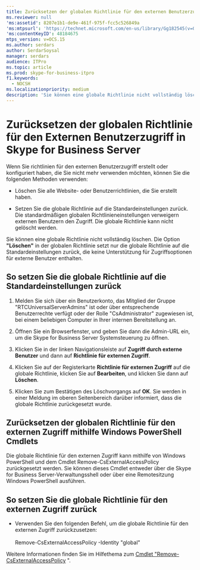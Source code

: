 ```yaml
---
title: Zurücksetzen der globalen Richtlinie für den externen Benutzerzugriff
ms.reviewer: null
'ms:assetid': 8207e1b1-de9e-461f-975f-fcc5c526849a
'ms:mtpsurl': 'https://technet.microsoft.com/en-us/library/Gg182545(v=OCS.15)'
'ms:contentKeyID': 48184675
mtps_version: v=OCS.15
ms.author: serdars
author: SerdarSoysal
manager: serdars
audience: ITPro
ms.topic: article
ms.prod: skype-for-business-itpro
f1.keywords:
  - NOCSH
ms.localizationpriority: medium
description: 'Sie können eine globale Richtlinie nicht vollständig löschen. Wenn Sie die Option **"Löschen"** in der globalen Richtlinie verwenden, wird die globale Richtlinie nur auf die Standardeinstellungen zurückgesetzt, die keine Unterstützung für externe Benutzerzugriffsoptionen enthalten.'
---
```



# <a name="reset-the-global-policy-for-external-user-access-in-skype-for-business-server"></a>Zurücksetzen der globalen Richtlinie für den Externen Benutzerzugriff in Skype for Business Server 

Wenn Sie richtlinien für den externen Benutzerzugriff erstellt oder konfiguriert haben, die Sie nicht mehr verwenden möchten, können Sie die folgenden Methoden verwenden:

  - Löschen Sie alle Website- oder Benutzerrichtlinien, die Sie erstellt haben.

  - Setzen Sie die globale Richtlinie auf die Standardeinstellungen zurück. Die standardmäßigen globalen Richtlinieneinstellungen verweigern externen Benutzern den Zugriff. Die globale Richtlinie kann nicht gelöscht werden.

Sie können eine globale Richtlinie nicht vollständig löschen. Die Option **"Löschen"** in der globalen Richtlinie setzt nur die globale Richtlinie auf die Standardeinstellungen zurück, die keine Unterstützung für Zugriffsoptionen für externe Benutzer enthalten.

## <a name="to-reset-the-global-policy-to-the-default-settings"></a>So setzen Sie die globale Richtlinie auf die Standardeinstellungen zurück

1.  Melden Sie sich über ein Benutzerkonto, das Mitglied der Gruppe "RTCUniversalServerAdmins" ist oder über entsprechende Benutzerrechte verfügt oder der Rolle "CsAdministrator" zugewiesen ist, bei einem beliebigen Computer in Ihrer internen Bereitstellung an.

2.  Öffnen Sie ein Browserfenster, und geben Sie dann die Admin-URL ein, um die Skype for Business Server Systemsteuerung zu öffnen.

3.  Klicken Sie in der linken Navigationsleiste auf **Zugriff durch externe Benutzer** und dann auf **Richtlinie für externen Zugriff**.

4.  Klicken Sie auf der Registerkarte **Richtlinie für externen Zugriff** auf die globale Richtlinie, klicken Sie auf **Bearbeiten**, und klicken Sie dann auf **Löschen**.

5.  Klicken Sie zum Bestätigen des Löschvorgangs auf **OK**. Sie werden in einer Meldung im oberen Seitenbereich darüber informiert, dass die globale Richtlinie zurückgesetzt wurde.


## <a name="resetting-the-global-external-access-policy-by-using-windows-powershell-cmdlets"></a>Zurücksetzen der globalen Richtlinie für den externen Zugriff mithilfe Windows PowerShell Cmdlets

Die globale Richtlinie für den externen Zugriff kann mithilfe von Windows PowerShell und dem Cmdlet Remove-CsExternalAccessPolicy zurückgesetzt werden. Sie können dieses Cmdlet entweder über die Skype for Business Server-Verwaltungsshell oder über eine Remotesitzung Windows PowerShell ausführen. 

## <a name="to-reset-the-global-external-access-policy"></a>So setzen Sie die globale Richtlinie für den externen Zugriff zurück

  - Verwenden Sie den folgenden Befehl, um die globale Richtlinie für den externen Zugriff zurückzusetzen:<br/><br/>Remove-CsExternalAccessPolicy -Identity "global"

Weitere Informationen finden Sie im Hilfethema zum [Cmdlet "Remove-CsExternalAccessPolicy](/powershell/module/skype/Remove-CsExternalAccessPolicy) ".
